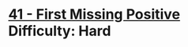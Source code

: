 # [41 - First Missing Positive](https://leetcode.com/problems/first-missing-positive/) </br> Difficulty: Hard
